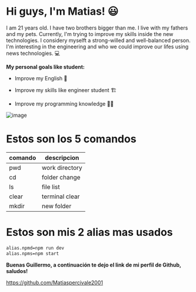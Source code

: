 # Hi guys, I'm Matias! 😃

I am 21 years old. I have two brothers bigger than me. I live with my fathers and my pets. Currently, I'm trying to improve my skills inside the new technologies.
I considery myselft a strong-willed and well-balanced person. I'm interesting in the engineering and who we could improve our lifes using news technologies. 💻

**My personal goals like student:**

- Improve my English 🏴󠁧󠁢󠁥󠁮󠁧󠁿
* Improve my skills like engineer student 🏗️
+ Improve my programming knowledge 👨‍💻


![image](https://user-images.githubusercontent.com/126214162/222607561-7fac0d4c-a950-485d-9162-487ee8bcba72.png)

# Estos son los 5 comandos 

| comando | descripcion |
|---------|-------------|
| pwd   | work directory|
| cd    | folder change |
| ls    | file list     |
| clear | terminal clear|
| mkdir | new folder    |

# Estos son mis 2 alias mas usados
```bash
alias.npmd=npm run dev
alias.npms=npm start
```

**Buenas Guillermo, a continuación te dejo el link de mi perfil de Github, saludos!**

https://github.com/Matiaspercivale2001